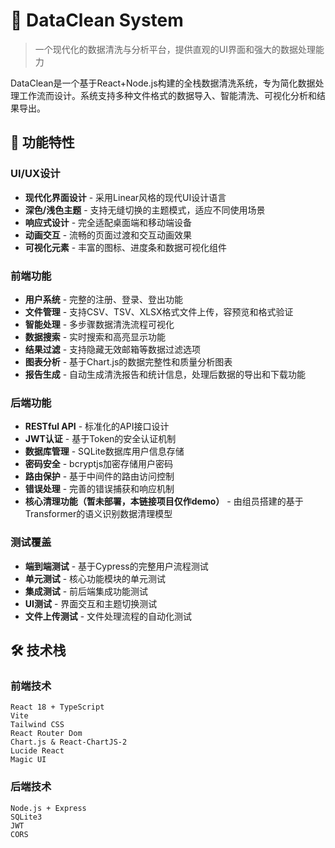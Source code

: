 # 🌟 DataClean System

> 一个现代化的数据清洗与分析平台，提供直观的UI界面和强大的数据处理能力

DataClean是一个基于React+Node.js构建的全栈数据清洗系统，专为简化数据处理工作流而设计。系统支持多种文件格式的数据导入、智能清洗、可视化分析和结果导出。

## 🎨 功能特性

### UI/UX设计
- **现代化界面设计** - 采用Linear风格的现代UI设计语言
- **深色/浅色主题** - 支持无缝切换的主题模式，适应不同使用场景
- **响应式设计** - 完全适配桌面端和移动端设备
- **动画交互** - 流畅的页面过渡和交互动画效果
- **可视化元素** - 丰富的图标、进度条和数据可视化组件

### 前端功能
- **用户系统** - 完整的注册、登录、登出功能
- **文件管理** - 支持CSV、TSV、XLSX格式文件上传，容预览和格式验证
- **智能处理** - 多步骤数据清洗流程可视化
- **数据搜索** - 实时搜索和高亮显示功能
- **结果过滤** - 支持隐藏无效邮箱等数据过滤选项
- **图表分析** - 基于Chart.js的数据完整性和质量分析图表
- **报告生成** - 自动生成清洗报告和统计信息，处理后数据的导出和下载功能

### 后端功能
- **RESTful API** - 标准化的API接口设计
- **JWT认证** - 基于Token的安全认证机制
- **数据库管理** - SQLite数据库用户信息存储
- **密码安全** - bcryptjs加密存储用户密码
- **路由保护** - 基于中间件的路由访问控制
- **错误处理** - 完善的错误捕获和响应机制
- **核心清理功能（暂未部署，本链接项目仅作demo）** - 由组员搭建的基于Transformer的语义识别数据清理模型

### 测试覆盖
- **端到端测试** - 基于Cypress的完整用户流程测试
- **单元测试** - 核心功能模块的单元测试
- **集成测试** - 前后端集成功能测试
- **UI测试** - 界面交互和主题切换测试
- **文件上传测试** - 文件处理流程的自动化测试

## 🛠️ 技术栈

### 前端技术
```
React 18 + TypeScript
Vite
Tailwind CSS
React Router Dom
Chart.js & React-ChartJS-2
Lucide React
Magic UI
```

### 后端技术
```
Node.js + Express
SQLite3
JWT
CORS
```
